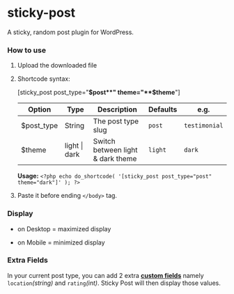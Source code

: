 # sticky-post
A sticky, random post plugin for WordPress.

### How to use

1. Upload the downloaded file
2. Shortcode syntax:

    [sticky_post post_type="**$post**" theme="**$theme**"]

     Option | Type | Description | Defaults | e.g.
     ------------ | ------------- | ------------- | ------------- | -------------
     $post_type | String | The post type slug | ```post``` | ```testimonial```
     $theme |  light \| dark | Switch between light & dark theme | ```light``` | ```dark```
     
     **Usage:** ```<?php echo do_shortcode( '[sticky_post post_type="post" theme="dark"]' ); ?>```

3. Paste it before ending ```</body>``` tag.

### Display

* on Desktop = maximized display
    
* on Mobile = minimized display

### Extra Fields
In your current post type, you can add 2 extra [**custom fields**](https://www.advancedcustomfields.com/) namely ```location```_(string)_ and ```rating```_(int)_.
Sticky Post will then display those values.
